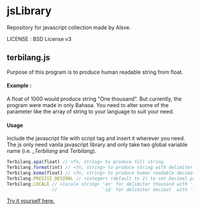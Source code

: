 # jsLibrary
Repository for javascript collection made by Alsve.

LICENSE : BSD License v3

## terbilang.js
Purpose of this program is to produce human readable string from float.

#### Example :
A float of 1000 would produce string "One thousand". But currently, the program were made in only Bahasa. You need to alter some of the parameter like the array of string to your language to suit your need.

#### Usage
Include the javascript file with script tag and insert it wherever you need. The js only need vanila javascript library and only take two global variable name (i.e. _\_Terbilang_ and _Terbilang_).

```javascript 
Terbilang.apa(float) // <fn, string> to produce full string
Terbilang.format(int) // <fn, string> to produce string with delimiter according to Terbilang.LOCALE.
Terbilang.koma(float) // <fn, string> to produce human readable decimal string.
Terbilang.PRESISI_DESIMAL // <integer> (default to 2) to set Decimal precision.
Terbilang.LOCALE // <locale string> 'en' for delimiter thousand with ',' and decimal with '.'
                 //                 'id' for delimiter decimal  with '.' and decimal with ','
```
[Try it yourself here.](https://jsbin.com/qovava/2/edit?html,output)
